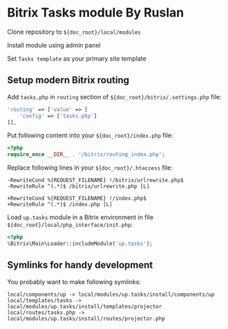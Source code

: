 # Bitrix Tasks module By Ruslan

Clone repository to `${doc_root}/local/modules`

Install module using admin panel

Set `Tasks template` as your primary site template

## Setup modern Bitrix routing

Add `tasks.php` in `routing` section of `${doc_root}/bitrix/.settings.php` file:

```php
'routing' => ['value' => [
	'config' => ['tasks.php']
]],
```

Put following content into your `${doc_root}/index.php` file:

```php
<?php
require_once __DIR__ . '/bitrix/routing_index.php';
```

Replace following lines in your `${doc_root}/.htaccess` file:

```
-RewriteCond %{REQUEST_FILENAME} !/bitrix/urlrewrite.php$
-RewriteRule ^(.*)$ /bitrix/urlrewrite.php [L]

+RewriteCond %{REQUEST_FILENAME} !/index.php$
+RewriteRule ^(.*)$ /index.php [L]
```

Load `up.tasks` module in a Bitrix environment in file `${doc_root}/local/php_interface/init.php`:

```php
<?php
\Bitrix\Main\Loader::includeModule('up.tasks');
```


## Symlinks for handy development

You probably want to make following symlinks:

```
local/components/up -> local/modules/up.tasks/install/components/up
local/templates/tasks -> local/modules/up.tasks/install/templates/projector
local/routes/tasks.php -> local/modules/up.tasks/install/routes/projector.php
```